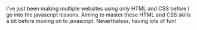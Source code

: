 I've just been making multiple websites using only HTML and CSS before I go into the javascript lessons. Aiming to master these HTML and CSS skills a bit before moving on to javascript. Nevertheless, having lots of fun!
